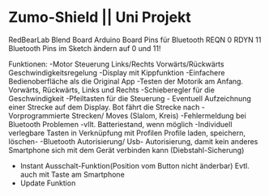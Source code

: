# Zumo-Shield || Uni Projekt

RedBearLab Blend Board
  Arduino Board Pins für Bluetooth
      REQN 0
      RDYN 11
Bluetooth Pins im Sketch ändern auf 0 und 11!

Funktionen:
  -Motor Steuerung Links/Rechts Vorwärts/Rückwärts Geschwindigkeitsregelung
  -Display mit Kippfunktion
  -Einfachere Bedienoberfläche als die Original App
      -Testen der Motorik am Anfang. Vorwärts, Rückwärts, Links und Rechts
      -Schieberegler für die Geschwindigkeit
      -Pfeiltasten für die Steuerung
        - Eventuell Aufzeichnung einer Strecke auf dem Display. Bot fährt die Strecke nach
        - Vorprogrammierte Strecken/ Moves (Slalom, Kreis)
  -Fehlermeldung bei Bluetooth Problemen
  -vllt. Batteriestand, wenn möglich
  -Individuell verlegbare Tasten in Verknüpfung mit Profilen
      Profile laden, speichern, löschen-
  -Bluetooth Autorisierung/ Usb- Autorisierung, damit kein anderes Smartphone sich mit dem Gerät verbinden kann (Diebstahl-Sicherung)
  - Instant Ausschalt-Funktion(Position vom Button nicht änderbar)
      Evtl. auch mit Taste am Smartphone
  - Update Funktion
